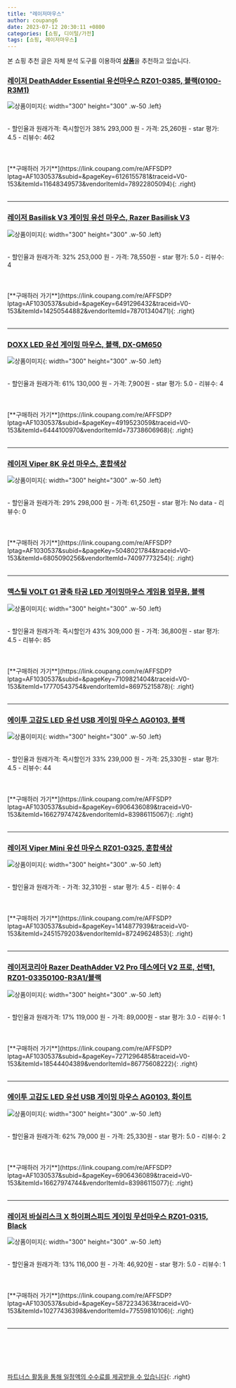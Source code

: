 ```yaml
---
title: "레이저마우스"
author: coupang6
date: 2023-07-12 20:30:11 +0800
categories: [쇼핑, 디이털/가전]
tags: [쇼핑, 레이저마우스]
---
```


본 쇼핑 추천 글은 자체 분석 도구를 이용하여 [**상품**](https://link.coupang.com/a/bao1ui)을 추천하고 있습니다.

### [레이저 DeathAdder Essential 유선마우스 RZ01-0385, 블랙(0100-R3M1)](https://link.coupang.com/re/AFFSDP?lptag=AF1030537&subid=&pageKey=6126155781&traceid=V0-153&itemId=11648349573&vendorItemId=78922805094)

![상품이미지](https://thumbnail10.coupangcdn.com/thumbnails/remote/230x230ex/image/retail/images/109489501680176-09f896ab-5367-45c1-bb36-eac3d1185b28.jpg){: width="300" height="300" .w-50 .left}


<br>
- 할인율과 원래가격: 즉시할인가 38%  293,000   원
- 가격: 25,260원
- star 평가: 4.5
- 리뷰수: 462
<br>
<br>
<br>
<br>
[**구매하러 가기**](https://link.coupang.com/re/AFFSDP?lptag=AF1030537&subid=&pageKey=6126155781&traceid=V0-153&itemId=11648349573&vendorItemId=78922805094){: .right}
<br>
<br>

---

### [레이저 Basilisk V3 게이밍 유선 마우스, Razer Basilisk V3](https://link.coupang.com/re/AFFSDP?lptag=AF1030537&subid=&pageKey=6491296432&traceid=V0-153&itemId=14250544882&vendorItemId=78701340471)

![상품이미지](https://thumbnail6.coupangcdn.com/thumbnails/remote/230x230ex/image/retail/images/2021/09/30/16/8/d7117ca6-5871-4004-999a-7e652f8639c2.jpg){: width="300" height="300" .w-50 .left}


<br>
- 할인율과 원래가격: 32%  253,000   원
- 가격: 78,550원
- star 평가: 5.0
- 리뷰수: 4
<br>
<br>
<br>
<br>
[**구매하러 가기**](https://link.coupang.com/re/AFFSDP?lptag=AF1030537&subid=&pageKey=6491296432&traceid=V0-153&itemId=14250544882&vendorItemId=78701340471){: .right}
<br>
<br>

---

### [DOXX LED 유선 게이밍 마우스, 블랙, DX-GM650](https://link.coupang.com/re/AFFSDP?lptag=AF1030537&subid=&pageKey=4919523059&traceid=V0-153&itemId=6444100970&vendorItemId=73738606968)

![상품이미지](https://thumbnail8.coupangcdn.com/thumbnails/remote/230x230ex/image/retail/images/2021/02/01/17/1/9863c77c-ad7b-4f38-a22c-efd106f6197a.jpg){: width="300" height="300" .w-50 .left}


<br>
- 할인율과 원래가격: 61%  130,000   원
- 가격: 7,900원
- star 평가: 5.0
- 리뷰수: 4
<br>
<br>
<br>
<br>
[**구매하러 가기**](https://link.coupang.com/re/AFFSDP?lptag=AF1030537&subid=&pageKey=4919523059&traceid=V0-153&itemId=6444100970&vendorItemId=73738606968){: .right}
<br>
<br>

---

### [레이저 Viper 8K 유선 마우스, 혼합색상](https://link.coupang.com/re/AFFSDP?lptag=AF1030537&subid=&pageKey=5048021784&traceid=V0-153&itemId=6805090256&vendorItemId=74097773254)

![상품이미지](https://thumbnail7.coupangcdn.com/thumbnails/remote/230x230ex/image/retail/images/3143353438945647-709acba9-fb51-4fe5-98da-fb850d14a57e.jpg){: width="300" height="300" .w-50 .left}


<br>
- 할인율과 원래가격: 29%  298,000   원
- 가격: 61,250원
- star 평가: No data
- 리뷰수: 0
<br>
<br>
<br>
<br>
[**구매하러 가기**](https://link.coupang.com/re/AFFSDP?lptag=AF1030537&subid=&pageKey=5048021784&traceid=V0-153&itemId=6805090256&vendorItemId=74097773254){: .right}
<br>
<br>

---

### [맥스틸 VOLT G1 광축 타공 LED 게이밍마우스 게임용 업무용, 블랙](https://link.coupang.com/re/AFFSDP?lptag=AF1030537&subid=&pageKey=7109821404&traceid=V0-153&itemId=17770543754&vendorItemId=86975215878)

![상품이미지](https://thumbnail10.coupangcdn.com/thumbnails/remote/230x230ex/image/vendor_inventory/63de/80c871075f0bf4157e8152f2d7a7d0a8f9fc4d3540ce8e8790c7873ba3e7.jpg){: width="300" height="300" .w-50 .left}


<br>
- 할인율과 원래가격: 즉시할인가 43%  309,000   원
- 가격: 36,800원
- star 평가: 4.5
- 리뷰수: 85
<br>
<br>
<br>
<br>
[**구매하러 가기**](https://link.coupang.com/re/AFFSDP?lptag=AF1030537&subid=&pageKey=7109821404&traceid=V0-153&itemId=17770543754&vendorItemId=86975215878){: .right}
<br>
<br>

---

### [에이투 고감도 LED 유선 USB 게이밍 마우스 AG0103, 블랙](https://link.coupang.com/re/AFFSDP?lptag=AF1030537&subid=&pageKey=6906436089&traceid=V0-153&itemId=16627974742&vendorItemId=83986115067)

![상품이미지](https://thumbnail7.coupangcdn.com/thumbnails/remote/230x230ex/image/retail/images/8927430863792120-6ff4efb3-4d7d-4db3-a97e-607ca2cec1f8.jpg){: width="300" height="300" .w-50 .left}


<br>
- 할인율과 원래가격: 즉시할인가 33%  239,000   원
- 가격: 25,330원
- star 평가: 4.5
- 리뷰수: 44
<br>
<br>
<br>
<br>
[**구매하러 가기**](https://link.coupang.com/re/AFFSDP?lptag=AF1030537&subid=&pageKey=6906436089&traceid=V0-153&itemId=16627974742&vendorItemId=83986115067){: .right}
<br>
<br>

---

### [레이저 Viper Mini 유선 마우스 RZ01-0325, 혼합색상](https://link.coupang.com/re/AFFSDP?lptag=AF1030537&subid=&pageKey=1414877939&traceid=V0-153&itemId=2451579203&vendorItemId=87249624853)

![상품이미지](https://thumbnail7.coupangcdn.com/thumbnails/remote/230x230ex/image/vendor_inventory/95a7/e587ba6f8e6f191bff5f5fa92847a8ad36eda383bdd02278dc37324c772c.jpg){: width="300" height="300" .w-50 .left}


<br>
- 할인율과 원래가격: 
- 가격: 32,310원
- star 평가: 4.5
- 리뷰수: 4
<br>
<br>
<br>
<br>
[**구매하러 가기**](https://link.coupang.com/re/AFFSDP?lptag=AF1030537&subid=&pageKey=1414877939&traceid=V0-153&itemId=2451579203&vendorItemId=87249624853){: .right}
<br>
<br>

---

### [레이저코리아 Razer DeathAdder V2 Pro 데스에더 V2 프로, 선택1, RZ01-03350100-R3A1/블랙](https://link.coupang.com/re/AFFSDP?lptag=AF1030537&subid=&pageKey=7271296485&traceid=V0-153&itemId=18544404389&vendorItemId=86775608222)

![상품이미지](https://thumbnail7.coupangcdn.com/thumbnails/remote/230x230ex/image/vendor_inventory/4a39/be1ae5bbc3cea78c785bf4b8ac0c3686ff61be7d99495308067b4ead6181.jpg){: width="300" height="300" .w-50 .left}


<br>
- 할인율과 원래가격: 17%  119,000   원
- 가격: 89,000원
- star 평가: 3.0
- 리뷰수: 1
<br>
<br>
<br>
<br>
[**구매하러 가기**](https://link.coupang.com/re/AFFSDP?lptag=AF1030537&subid=&pageKey=7271296485&traceid=V0-153&itemId=18544404389&vendorItemId=86775608222){: .right}
<br>
<br>

---

### [에이투 고감도 LED 유선 USB 게이밍 마우스 AG0103, 화이트](https://link.coupang.com/re/AFFSDP?lptag=AF1030537&subid=&pageKey=6906436089&traceid=V0-153&itemId=16627974744&vendorItemId=83986115077)

![상품이미지](https://thumbnail7.coupangcdn.com/thumbnails/remote/230x230ex/image/retail/images/8922769863922506-595c981a-e18d-44f8-acf1-0b61ec416279.jpg){: width="300" height="300" .w-50 .left}


<br>
- 할인율과 원래가격: 62%  79,000   원
- 가격: 25,330원
- star 평가: 5.0
- 리뷰수: 2
<br>
<br>
<br>
<br>
[**구매하러 가기**](https://link.coupang.com/re/AFFSDP?lptag=AF1030537&subid=&pageKey=6906436089&traceid=V0-153&itemId=16627974744&vendorItemId=83986115077){: .right}
<br>
<br>

---

### [레이저 바실리스크 X 하이퍼스피드 게이밍 무선마우스 RZ01-0315, Black](https://link.coupang.com/re/AFFSDP?lptag=AF1030537&subid=&pageKey=5872234363&traceid=V0-153&itemId=10277436398&vendorItemId=77559810106)

![상품이미지](https://thumbnail9.coupangcdn.com/thumbnails/remote/230x230ex/image/vendor_inventory/5418/c4cce2d0be79a116f7f115b86f68395686923347b1dd3288c02c2dcbf74c.jpg){: width="300" height="300" .w-50 .left}


<br>
- 할인율과 원래가격: 13%  116,000   원
- 가격: 46,920원
- star 평가: 5.0
- 리뷰수: 1
<br>
<br>
<br>
<br>
[**구매하러 가기**](https://link.coupang.com/re/AFFSDP?lptag=AF1030537&subid=&pageKey=5872234363&traceid=V0-153&itemId=10277436398&vendorItemId=77559810106){: .right}
<br>
<br>

---
<br><br><br><br><br> [파트너스 활동을 통해 일정액의 수수료를 제공받을 수 있습니다](https://link.coupang.com/a/bao1ui){: .right}